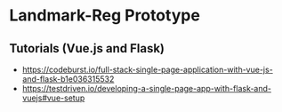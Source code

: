 # Landmark-Reg Prototype


## Tutorials (Vue.js and Flask)
* https://codeburst.io/full-stack-single-page-application-with-vue-js-and-flask-b1e036315532
* https://testdriven.io/developing-a-single-page-app-with-flask-and-vuejs#vue-setup
